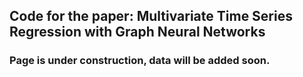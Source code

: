 ## Code for the paper: Multivariate Time Series Regression with Graph Neural Networks

### Page is under construction, data will be added soon.
